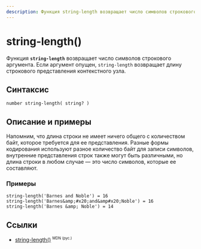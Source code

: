```yaml
---
description: Функция string-length возвращает число символов строкового аргумента
---
```


# string-length()

Функция **`string-length`** возвращает число символов строкового аргумента. Если аргумент опущен, `string-length` возвращает длину строкового представления контекстного узла.

## Синтаксис

```
number string-length( string? )
```

## Описание и примеры

Напомним, что длина строки не имеет ничего общего с количеством байт, которое требуется для ее представления. Разные формы кодирования используют разное количество байт для записи символов, внутренние представления строк также могут быть различными, но длина строки в любом случае — это число символов, которые ее составляют.

### Примеры

```
string-length('Barnes and Noble') = 16
string-length('Barnes&amp;#x20;and&amp#x20;Noble') = 16
string-length('Barnes &amp; Noble') = 14
```

## Ссылки

- [string-length()](https://developer.mozilla.org/en-US/docs/Web/XPath/Functions/string-length) <sup><small>MDN (рус.)</small></sup>
